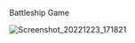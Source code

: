Battleship Game


![Screenshot_20221223_171821](https://user-images.githubusercontent.com/98855128/209449183-9836a69f-aea8-43f1-b2d3-47b8515d0331.png)
